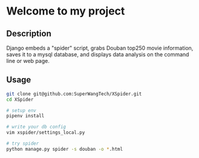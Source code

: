 # Welcome to my project

## Description  
Django embeds a "spider" script, grabs Douban top250 movie information, 
saves it to a mysql database, and displays data analysis on the command line or web page.

## Usage  

```bash
git clone git@github.com:SuperWangTech/XSpider.git
cd XSpider

# setup env
pipenv install

# write your db config
vim xspider/settings_local.py

# try spider
python manage.py spider -s douban -o *.html
```
